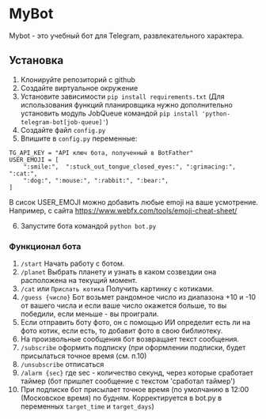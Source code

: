 # MyBot 

Mybot - это учебный бот для Telegram, развлекательного характера.

## Установка

1. Клонируйте репозиторий с github
2. Создайте виртуальное окружение
3. Установите зависимости `pip install requirements.txt`
(Для использования функций планировщика нужно дополнительно установить модуль JobQueue командой `pip install 'python-telegram-bot[job-queue]'`)
4. Создайте файл `config.py`
5. Впишите в `config.py` переменные:
```
TG_API_KEY = "API ключ бота, полученный в BotFather"
USER_EMOJI = [
    ":smile:",  ":stuck_out_tongue_closed_eyes:", ":grimacing:", ":cat:",
    ":dog:", ":mouse:", ":rabbit:", ":bear:",
]

```
В сисок USER_EMOJI можно добавить любые emoji на ваше усмотрение. Например, с сайта https://www.webfx.com/tools/emoji-cheat-sheet/

6. Запустите бота командой `python bot.py`

### Функционал бота
1. `/start` Начать работу с ботом.
2. `/planet` Выбрать планету и узнать в каком созвездии она расположена на текущий момент.
3. `/cat` или `Прислать котика` Получить картинку с котиками.
4. `/guess {число}` Бот возьмет рандомное число из диапазона +10 и -10 от вашего числа и если ваше число
окажется больше, то вы победили, если меньше - вы проиграли.
5. Если отправить боту фото, он с помощью ИИ определит есть ли на фото котик, 
если есть, то добавит фото в свою библиотеку.
6. На произвольные сообщения бот возвращает текст сообщения.
7. `/subscribe` оформить подписку (при оформлении подписки, будет присылаться точное время (см. п.10)
8. `/unsubscribe` отписаться
9. `/alarm {sec}` где sec - количество секунд, через которые сработает таймер (бот пришлет сообщение с текстом 'сработал таймер')
10. При подписке бот присылает точное время (по умолчанию в 12:00 (Московское время) по будням. Корректируется в bot.py в переменных `target_time` и `target_days`)
